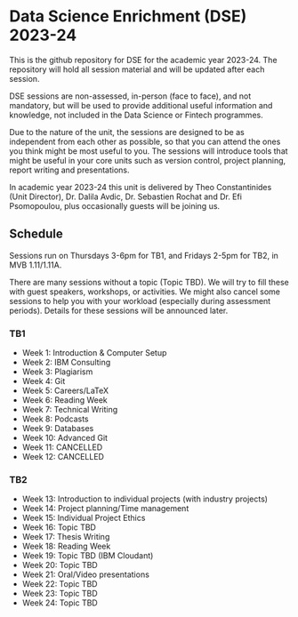 # Data Science Enrichment (DSE) 2023-24

This is the github repository for DSE for the academic year 2023-24. The repository will hold all session material and will be updated after each session.

DSE sessions are non-assessed, in-person (face to face), and not mandatory, but will be used to provide additional useful information and knowledge, not included in the Data Science or Fintech programmes.

Due to the nature of the unit, the sessions are designed to be as independent from each other as possible, so that you can attend the ones you think might be most useful to you. The sessions will introduce tools that might be useful in your core units such as version control, project planning, report writing and presentations. 

In academic year 2023-24 this unit is delivered by Theo Constantinides (Unit Director), Dr. Dalila Avdic, Dr. Sebastien Rochat and Dr. Efi Psomopoulou, plus occasionally guests will be joining us.

## Schedule

Sessions run on Thursdays 3-6pm for TB1, and Fridays 2-5pm for TB2, in MVB 1.11/1.11A.

There are many sessions without a topic (Topic TBD). We will try to fill these with guest speakers, workshops, or activities. We might also cancel some sessions to help you with your workload (especially during assessment periods). Details for these sessions will be announced later.

### TB1

- Week 1: Introduction & Computer Setup
- Week 2: IBM Consulting
- Week 3: Plagiarism
- Week 4: Git
- Week 5: Careers/LaTeX
- Week 6: Reading Week
- Week 7: Technical Writing
- Week 8: Podcasts
- Week 9: Databases
- Week 10: Advanced Git
- Week 11: CANCELLED
- Week 12: CANCELLED

### TB2

- Week 13: Introduction to individual projects (with industry projects)
- Week 14: Project planning/Time management
- Week 15: Individual Project Ethics
- Week 16: Topic TBD 
- Week 17: Thesis Writing
- Week 18: Reading Week
- Week 19: Topic TBD (IBM Cloudant)
- Week 20: Topic TBD
- Week 21: Oral/Video presentations
- Week 22: Topic TBD
- Week 23: Topic TBD
- Week 24: Topic TBD